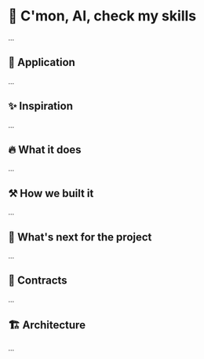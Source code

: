 # 🤹 C'mon, AI, check my skills

...

## 🔗 Application

...

## ✨ Inspiration

...

## 🔥 What it does

...

## ⚒️ How we built it

...

## 🚀 What's next for the project

...

## 📃 Contracts

...

## 🏗️ Architecture

...